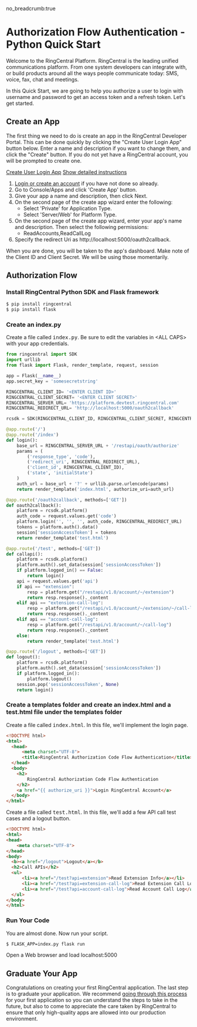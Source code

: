 no_breadcrumb:true

# Authorization Flow Authentication - Python Quick Start

Welcome to the RingCentral Platform. RingCentral is the leading unified communications platform. From one system developers can integrate with, or build products around all the ways people communicate today: SMS, voice, fax, chat and meetings.

In this Quick Start, we are going to help you authorize a user to login with username and password to get an access token and a refresh token. Let's get started.

## Create an App

The first thing we need to do is create an app in the RingCentral Developer Portal. This can be done quickly by clicking the "Create User Login App" button below. Enter a name and description if you want to change them, and click the "Create" button. If you do not yet have a RingCentral account, you will be prompted to create one.

<a target="_new" href="https://developer.ringcentral.com/new-app?name=Authorization+Flow+Quick+Start+App&desc=A+simple+app+to+demo+authorizing+user+on+RingCentral&public=false&type=ServerWeb&carriers=7710,7310,3420&permissions=ReadAccounts,ReadCallLog&redirectUri=http://localhost:5000/oauth2callback" class="btn btn-primary">Create User Login App</a>
<a class="btn-link btn-collapse" data-toggle="collapse" href="#create-app-instructions" role="button" aria-expanded="false" aria-controls="create-app-instructions">Show detailed instructions</a>

<div class="collapse" id="create-app-instructions">
<ol>
<li><a href="https://developer.ringcentral.com/login.html#/">Login or create an account</a> if you have not done so already.</li>
<li>Go to Console/Apps and click 'Create App' button.</li>
<li>Give your app a name and description, then click Next.</li>
<li>On the second page of the create app wizard enter the following:
  <ul>
  <li>Select 'Private' for Application Type.</li>
  <li>Select 'Server/Web' for Platform Type.</li>
  </ul>
  </li>
<li>On the second page of the create app wizard, enter your app's name and description. Then select the following permissions:
  <ul>
    <li>ReadAccounts,ReadCallLog</li>
  </ul>
  </li>
<li>Specify the redirect Uri as http://localhost:5000/oauth2callback.</li>
</ol>
</div>

When you are done, you will be taken to the app's dashboard. Make note of the Client ID and Client Secret. We will be using those momentarily.

## Authorization Flow

### Install RingCentral Python SDK and Flask framework

```bash
$ pip install ringcentral
$ pip install flask
```

### Create an index.py

Create a file called <tt>index.py</tt>. Be sure to edit the variables in &lt;ALL CAPS> with your app credentials.

```python
from ringcentral import SDK
import urllib
from flask import Flask, render_template, request, session

app = Flask(__name__)
app.secret_key = 'somesecretstring'

RINGCENTRAL_CLIENT_ID= '<ENTER CLIENT ID>'
RINGCENTRAL_CLIENT_SECRET= '<ENTER CLIENT SECRET>'
RINGCENTRAL_SERVER_URL= 'https://platform.devtest.ringcentral.com'
RINGCENTRAL_REDIRECT_URL= 'http://localhost:5000/oauth2callback'

rcsdk = SDK(RINGCENTRAL_CLIENT_ID, RINGCENTRAL_CLIENT_SECRET, RINGCENTRAL_SERVER_URL)

@app.route('/')
@app.route('/index')
def login():
    base_url = RINGCENTRAL_SERVER_URL + '/restapi/oauth/authorize'
    params = (
        ('response_type', 'code'),
        ('redirect_uri', RINGCENTRAL_REDIRECT_URL),
        ('client_id', RINGCENTRAL_CLIENT_ID),
        ('state', 'initialState')
    )
    auth_url = base_url + '?' + urllib.parse.urlencode(params)
    return render_template('index.html', authorize_uri=auth_url)

@app.route('/oauth2callback', methods=['GET'])
def oauth2callback():
    platform = rcsdk.platform()
    auth_code = request.values.get('code')
    platform.login('', '', '', auth_code, RINGCENTRAL_REDIRECT_URL)
    tokens = platform.auth().data()
    session['sessionAccessToken'] = tokens
    return render_template('test.html')

@app.route('/test', methods=['GET'])
def callapi():
    platform = rcsdk.platform()
    platform.auth().set_data(session['sessionAccessToken'])
    if platform.logged_in() == False:
        return login()
    api = request.values.get('api')
    if api == "extension":
        resp = platform.get("/restapi/v1.0/account/~/extension")
        return resp.response()._content
    elif api == "extension-call-log":
        resp = platform.get("/restapi/v1.0/account/~/extension/~/call-log")
        return resp.response()._content
    elif api == "account-call-log":
        resp = platform.get("/restapi/v1.0/account/~/call-log")
        return resp.response()._content
    else:
        return render_template('test.html')

@app.route('/logout', methods=['GET'])
def logout():
    platform = rcsdk.platform()
    platform.auth().set_data(session['sessionAccessToken'])
    if platform.logged_in():
        platform.logout()
    session.pop('sessionAccessToken', None)
    return login()
```

### Create a templates folder and create an index.html and a test.html file under the templates folder

Create a file called <tt>index.html</tt>. In this file, we'll implement the login page.

``` html
<!DOCTYPE html>
<html>
  <head>
      <meta charset="UTF-8">
      <title>RingCentral Authorization Code Flow Authentication</title>
  </head>
  <body>
    <h2>
        RingCentral Authorization Code Flow Authentication
    </h2>
    <a href="{{ authorize_uri }}">Login RingCentral Account</a>
  </body>
</html>
```

Create a file called <tt>test.html</tt>. In this file, we'll add a few API call test cases and a logout button.

``` html
<!DOCTYPE html>
<html>
<head>
    <meta charset="UTF-8">
</head>
<body>
  <b><a href="/logout">Logout</a></b>
  <h2>Call APIs</h2>
  <ul>
      <li><a href="/test?api=extension">Read Extension Info</a></li>
      <li><a href="/test?api=extension-call-log">Read Extension Call Log</a></li>
      <li><a href="/test?api=account-call-log">Read Account Call Log</a></li>
  </ul>
</body>
</html>
```

### Run Your Code

You are almost done. Now run your script.

```bash
$ FLASK_APP=index.py flask run
```

Open a Web browser and load localhost:5000

## Graduate Your App

Congratulations on creating your first RingCentral application. The last step is to graduate your application. We recommend [going through this process](../../../../basics/production) for your first application so you can understand the steps to take in the future, but also to come to appreciate the care taken by RingCentral to ensure that only high-quality apps are allowed into our production environment.
